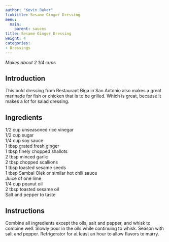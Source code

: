 ```yaml
---
author: "Kevin Baker"
linktitle: Sesame Ginger Dressing
menu:
  main:
    parent: sauces
title: Sesame Ginger Dressing
weight: 4
categories:
- Dressings
---
```

*Makes about 2 1/4 cups*

## Introduction

This bold dressing from Restaurant Biga in San Antonio also makes a great marinade for fish or chicken that is to be grilled. Which is great, because it makes a *lot* for salad dressing.

## Ingredients

<div class="ingredient-list">

1/2 cup unseasoned rice vinegar  
1/2 cup sugar  
1/4 cup soy sauce  
1 tbsp grated fresh ginger  
1 tbsp finely chopped shallots  
2 tbsp minced garlic  
2 tbsp chopped scallions  
1 tbsp toasted sesame seeds  
1 tbsp Sambal Olek or similar hot chili sauce  
Juice of one lime  
1/4 cup peanut oil  
2 tbsp toasted sesame oil  
Salt and pepper to taste  

</div>

## Instructions

Combine all ingredients except the oils, salt and pepper, and whisk to combine well. Slowly pour in the oils while continuing to whisk. Season with salt and pepper. Refrigerator for at least an hour to allow flavors to marry.